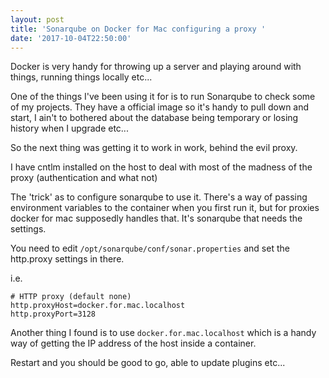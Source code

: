 ```yaml
---
layout: post
title: 'Sonarqube on Docker for Mac configuring a proxy '
date: '2017-10-04T22:50:00'
---
```


Docker is very handy for throwing up a server and playing around with things, running things locally etc...

One of the things I've been using it for is to run Sonarqube to check some of my projects. They have a official image so it's handy to pull down and start, I ain't to bothered about the database being temporary or losing history when I upgrade etc...

So the next thing was getting it to work in work, behind the evil proxy.

I have cntlm installed on the host to deal with most of the madness of the proxy (authentication and what not)

The 'trick' as to configure sonarqube to use it.  There's a way of passing environment variables to the container when you first run it, but for proxies docker for mac supposedly handles that. It's sonarqube that needs the settings.

You need to edit `/opt/sonarqube/conf/sonar.properties` and set the http.proxy settings in there.

i.e.

```
# HTTP proxy (default none)
http.proxyHost=docker.for.mac.localhost
http.proxyPort=3128
```

Another thing I found is to use `docker.for.mac.localhost` which is a handy way of getting the IP address of the host inside a container.

Restart and you should be good to go, able to update plugins etc...

